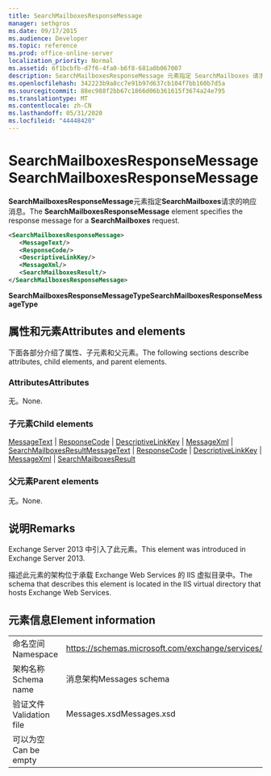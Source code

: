 ```yaml
---
title: SearchMailboxesResponseMessage
manager: sethgros
ms.date: 09/17/2015
ms.audience: Developer
ms.topic: reference
ms.prod: office-online-server
localization_priority: Normal
ms.assetid: 6f1bcbfb-d7f6-4fa0-b6f8-681a0b067007
description: SearchMailboxesResponseMessage 元素指定 SearchMailboxes 请求的响应消息。
ms.openlocfilehash: 342223b9a8cc7e91b97d637cb104f7bb160b7d5a
ms.sourcegitcommit: 88ec988f2bb67c1866d06b361615f3674a24e795
ms.translationtype: MT
ms.contentlocale: zh-CN
ms.lasthandoff: 05/31/2020
ms.locfileid: "44448420"
---
```

# <a name="searchmailboxesresponsemessage"></a><span data-ttu-id="c799a-103">SearchMailboxesResponseMessage</span><span class="sxs-lookup"><span data-stu-id="c799a-103">SearchMailboxesResponseMessage</span></span>

<span data-ttu-id="c799a-104">**SearchMailboxesResponseMessage**元素指定**SearchMailboxes**请求的响应消息。</span><span class="sxs-lookup"><span data-stu-id="c799a-104">The **SearchMailboxesResponseMessage** element specifies the response message for a **SearchMailboxes** request.</span></span> 
  
```XML
<SearchMailboxesResponseMessage>
   <MessageText/>
   <ResponseCode/>
   <DescriptiveLinkKey/>
   <MessageXml/>
   <SearchMailboxesResult/>
</SearchMailboxesResponseMessage>
```

 <span data-ttu-id="c799a-105">**SearchMailboxesResponseMessageType**</span><span class="sxs-lookup"><span data-stu-id="c799a-105">**SearchMailboxesResponseMessageType**</span></span>
## <a name="attributes-and-elements"></a><span data-ttu-id="c799a-106">属性和元素</span><span class="sxs-lookup"><span data-stu-id="c799a-106">Attributes and elements</span></span>

<span data-ttu-id="c799a-107">下面各部分介绍了属性、子元素和父元素。</span><span class="sxs-lookup"><span data-stu-id="c799a-107">The following sections describe attributes, child elements, and parent elements.</span></span>
  
### <a name="attributes"></a><span data-ttu-id="c799a-108">Attributes</span><span class="sxs-lookup"><span data-stu-id="c799a-108">Attributes</span></span>

<span data-ttu-id="c799a-109">无。</span><span class="sxs-lookup"><span data-stu-id="c799a-109">None.</span></span>
  
### <a name="child-elements"></a><span data-ttu-id="c799a-110">子元素</span><span class="sxs-lookup"><span data-stu-id="c799a-110">Child elements</span></span>

<span data-ttu-id="c799a-111">[MessageText](messagetext.md)  | [ResponseCode](responsecode.md)  | [DescriptiveLinkKey](descriptivelinkkey.md)  | [MessageXml](messagexml.md)  | [SearchMailboxesResult](searchmailboxesresult.md)</span><span class="sxs-lookup"><span data-stu-id="c799a-111">[MessageText](messagetext.md) | [ResponseCode](responsecode.md) | [DescriptiveLinkKey](descriptivelinkkey.md) | [MessageXml](messagexml.md) | [SearchMailboxesResult](searchmailboxesresult.md)</span></span>
  
### <a name="parent-elements"></a><span data-ttu-id="c799a-112">父元素</span><span class="sxs-lookup"><span data-stu-id="c799a-112">Parent elements</span></span>

<span data-ttu-id="c799a-113">无。</span><span class="sxs-lookup"><span data-stu-id="c799a-113">None.</span></span>
  
## <a name="remarks"></a><span data-ttu-id="c799a-114">说明</span><span class="sxs-lookup"><span data-stu-id="c799a-114">Remarks</span></span>

<span data-ttu-id="c799a-115">Exchange Server 2013 中引入了此元素。</span><span class="sxs-lookup"><span data-stu-id="c799a-115">This element was introduced in Exchange Server 2013.</span></span>
  
<span data-ttu-id="c799a-116">描述此元素的架构位于承载 Exchange Web Services 的 IIS 虚拟目录中。</span><span class="sxs-lookup"><span data-stu-id="c799a-116">The schema that describes this element is located in the IIS virtual directory that hosts Exchange Web Services.</span></span>
  
## <a name="element-information"></a><span data-ttu-id="c799a-117">元素信息</span><span class="sxs-lookup"><span data-stu-id="c799a-117">Element information</span></span>

|||
|:-----|:-----|
|<span data-ttu-id="c799a-118">命名空间</span><span class="sxs-lookup"><span data-stu-id="c799a-118">Namespace</span></span>  <br/> |https://schemas.microsoft.com/exchange/services/2006/messages  <br/> |
|<span data-ttu-id="c799a-119">架构名称</span><span class="sxs-lookup"><span data-stu-id="c799a-119">Schema name</span></span>  <br/> |<span data-ttu-id="c799a-120">消息架构</span><span class="sxs-lookup"><span data-stu-id="c799a-120">Messages schema</span></span>  <br/> |
|<span data-ttu-id="c799a-121">验证文件</span><span class="sxs-lookup"><span data-stu-id="c799a-121">Validation file</span></span>  <br/> |<span data-ttu-id="c799a-122">Messages.xsd</span><span class="sxs-lookup"><span data-stu-id="c799a-122">Messages.xsd</span></span>  <br/> |
|<span data-ttu-id="c799a-123">可以为空</span><span class="sxs-lookup"><span data-stu-id="c799a-123">Can be empty</span></span>  <br/> ||
   

